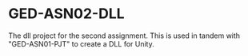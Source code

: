 # GED-ASN02-DLL
The dll project for the second assignment. This is used in tandem with "GED-ASN01-PJT" to create a DLL for Unity.

